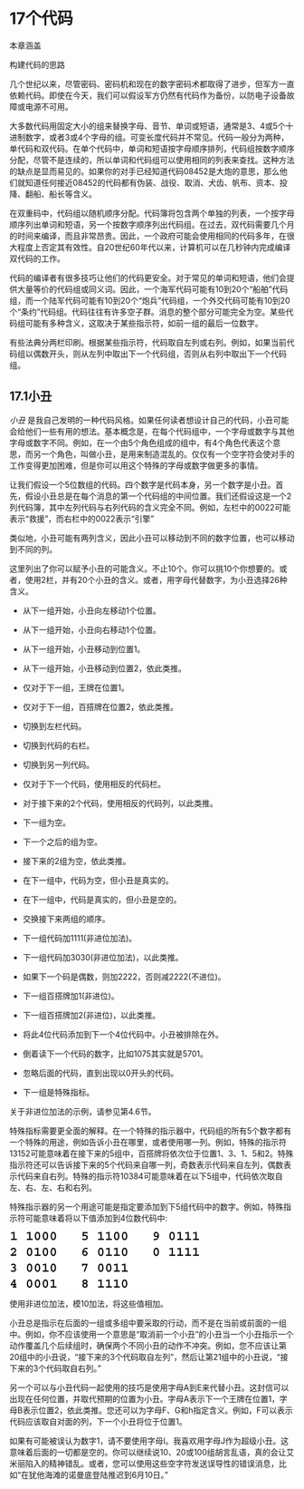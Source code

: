 # 17个代码

本章涵盖

构建代码的思路

几个世纪以来，尽管密码、密码机和现在的数字密码术都取得了进步，但军方一直依赖代码。即使在今天，我们可以假设军方仍然有代码作为备份，以防电子设备故障或电源不可用。

大多数代码用固定大小的组来替换字母、音节、单词或短语，通常是3、4或5个十进制数字，或者3或4个字母的组。可变长度代码并不常见。代码一般分为两种，单代码和双代码。在单个代码中，单词和短语按字母顺序排列，代码组按数字顺序分配，尽管不是连续的，所以单词和代码组可以使用相同的列表来查找。这种方法的缺点是显而易见的。如果你的对手已经知道代码08452是大炮的意思，那么他们就知道任何接近08452的代码都有伪装、战役、取消、犬齿、帆布、资本、投降、翻船、船长等含义。

在双重码中，代码组以随机顺序分配。代码簿将包含两个单独的列表，一个按字母顺序列出单词和短语，另一个按数字顺序列出代码组。在过去，双代码需要几个月的时间来编译，而且非常昂贵。因此，一个政府可能会使用相同的代码多年，在很大程度上否定其有效性。自20世纪60年代以来，计算机可以在几秒钟内完成编译双代码的工作。

代码的编译者有很多技巧让他们的代码更安全。对于常见的单词和短语，他们会提供大量等价的代码组或同义词。因此，一个海军代码可能有10到20个“船舶”代码组，而一个陆军代码可能有10到20个“炮兵”代码组，一个外交代码可能有10到20个“条约”代码组。代码往往有许多空子群。消息的整个部分可能完全为空。某些代码组可能有多种含义，这取决于某些指示符，如前一组的最后一位数字。

有些法典分两栏印刷。根据某些指示符，代码取自左列或右列。例如，如果当前代码组以偶数开头，则从左列中取出下一个代码组，否则从右列中取出下一个代码组。

## 17.1小丑

*小丑* 是我自己发明的一种代码风格。如果任何读者想设计自己的代码，小丑可能会给他们一些有用的想法。基本概念是，在每个代码组中，一个字母或数字与其他字母或数字不同。例如，在一个由5个角色组成的组中，有4个角色代表这个意思，而另一个角色，叫做小丑，是用来制造混乱的。仅仅有一个空字符会使对手的工作变得更加困难，但是你可以用这个特殊的字母或数字做更多的事情。

让我们假设一个5位数组的代码。四个数字是代码本身，另一个数字是小丑。首先，假设小丑总是在每个消息的第一个代码组的中间位置。我们还假设这是一个2列代码簿，其中左列代码与右列代码的含义完全不同。例如，左栏中的0022可能表示“救援”，而右栏中的0022表示“引擎”

类似地，小丑可能有两列含义，因此小丑可以移动到不同的数字位置，也可以移动到不同的列。

这里列出了你可以赋予小丑的可能含义。不止10个。你可以挑10个你想要的。或者，使用2栏，并有20个小丑的含义。或者，用字母代替数字，为小丑选择26种含义。

*   从下一组开始，小丑向左移动1个位置。

*   从下一组开始，小丑向右移动1个位置。

*   从下一组开始，小丑移动到位置1。

*   从下一组开始，小丑移动到位置2，依此类推。

*   仅对于下一组，王牌在位置1。

*   仅对于下一组，百搭牌在位置2，依此类推。

*   切换到左栏代码。

*   切换到代码的右栏。

*   切换到另一列代码。

*   仅对于下一个代码，使用相反的代码栏。

*   对于接下来的2个代码，使用相反的代码列，以此类推。

*   下一组为空。

*   下一个之后的组为空。

*   接下来的2组为空，依此类推。

*   在下一组中，代码为空，但小丑是真实的。

*   在下一组中，代码是真实的，但小丑是空的。

*   交换接下来两组的顺序。

*   下一组代码加1111(非进位加法)。

*   下一组代码加3030(非进位加法)，以此类推。

*   如果下一个码是偶数，则加2222，否则减2222(不进位)。

*   下一组百搭牌加1(非进位)。

*   下一组百搭牌加2(非进位)，以此类推。

*   将此4位代码添加到下一个4位代码中。小丑被排除在外。

*   倒着读下一个代码的数字，比如1075其实就是5701。

*   忽略后面的代码，直到出现以0开头的代码。

*   下一组是特殊指标。

关于非进位加法的示例，请参见第4.6节。

特殊指标需要更全面的解释。在一个特殊的指示器中，代码组的所有5个数字都有一个特殊的用途，例如告诉小丑在哪里，或者使用哪一列。例如，特殊的指示符13152可能意味着在接下来的5组中，百搭牌将依次位于位置1、3、1、5和2。特殊指示符还可以告诉接下来的5个代码来自哪一列，奇数表示代码来自左列，偶数表示代码来自右列。特殊的指示符10384可能意味着在以下5组中，代码依次取自左、右、左、右和右列。

特殊指示器的另一个用途可能是指定要添加到下5组代码中的数字。例如，特殊指示符可能意味着将以下值添加到4位数代码中:

![17-unnumb-1](img/17-unnumb-1.png)

使用非进位加法，模10加法，将这些值相加。

小丑总是指示在后面的一组或多组中要采取的行动，而不是在当前或前面的一组中。例如，你不应该使用一个意思是“取消前一个小丑”的小丑当一个小丑指示一个动作覆盖几个后续组时，确保两个不同小丑的动作不冲突。例如，您不应该让第20组中的小丑说，“接下来的3个代码取自左列”，然后让第21组中的小丑说，“接下来的3个代码取自右列。”

另一个可以与小丑代码一起使用的技巧是使用字母A到E来代替小丑。这封信可以出现在任何位置，并取代预期的位置为小丑。字母A表示下一个王牌在位置1，字母B表示位置2，依此类推。您还可以为字母F、G和h指定含义。例如，F可以表示代码应该取自对面的列，下一个小丑将位于位置1。

如果有可能被误认为数字1，请不要使用字母I。我喜欢用字母J作为超级小丑。这意味着后面的一切都是空的。你可以继续说10、20或100组胡言乱语，真的会让艾米丽陷入的精神错乱。或者，您可以使用这些空字符发送误导性的错误消息，比如“在犹他海滩的诺曼底登陆推迟到6月10日。”